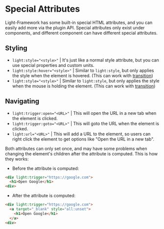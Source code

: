 # Special Attributes
Light-Framework has some built-in special HTML attributes, and you can easily add more via the plugin API. Special attributes only exist under components, and different component can have different special attributes.

## Styling
* `light:style="<style>"` | It's just like a normal style attribute, but you can use special properties and custom units.
* `light:style:hover="<style>"` | Similar to `light:style`, but only applies the style when the element is hovered. (This can work with [transition](https://developer.mozilla.org/en-US/docs/Web/CSS/transition))
* `light:style="<style>"` | Similar to `light:style`, but only applies the style when the mouse is holding the element. (This can work with [transition](https://developer.mozilla.org/en-US/docs/Web/CSS/transition))

## Navigating
* `light:trigger:open="<URL>"` | This will open the URL in a new tab when the element is clicked.
* `light:trigger:goto="<URL>"` | This will goto the URL when the element is clicked.
* `light:url="<URL>"` | This will add a URL to the element, so users can right click the element to get options like "Open the URL in a new tab".

Both attributes can only set once, and may have some problems when changing the element's children after the attribute is computed. This is how they works:

* Before the attribute is computed:
```html
<div light:trigger="https://google.com">
  <h1>Open Google</h1>
<div>
```

* After the attribute is computed:
```html
<div light:trigger="https://google.com">
  <a target="_blank" style="all:unset">
    <h1>Open Google</h1>
  </a>
<div>
```

